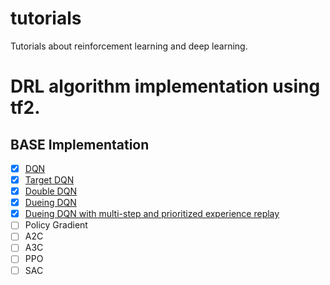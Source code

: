 # tutorials
Tutorials about reinforcement learning and deep learning.


# DRL algorithm implementation using tf2.

## BASE Implementation
- [x] [DQN](./DRL/Base/dqn.py)
- [x] [Target DQN](./DRL/Base/target_dqn.py)
- [x] [Double DQN](./DRL/Base/double_dqn.py)
- [x] [Dueing DQN](./DRL/Base/dueing_dqn.py)
- [x] [Dueing DQN with multi-step and prioritized experience replay](./DRL/Base/multi_step_dqn_with_prioritized.py)
- [ ] Policy Gradient
- [ ] A2C
- [ ] A3C
- [ ] PPO
- [ ] SAC
